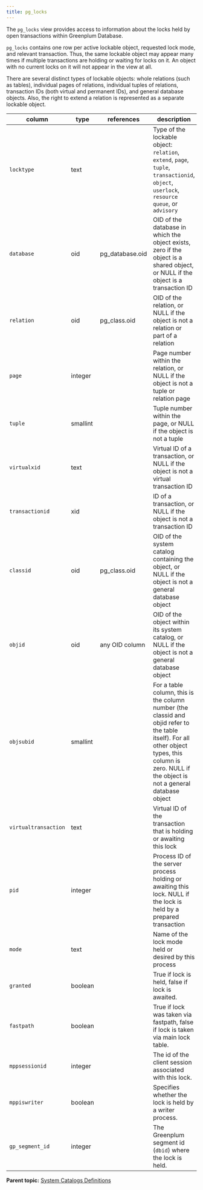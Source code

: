 ```yaml
---
title: pg_locks 
---
```


The `pg_locks` view provides access to information about the locks held by open transactions within Greenplum Database.

`pg_locks` contains one row per active lockable object, requested lock mode, and relevant transaction. Thus, the same lockable object may appear many times if multiple transactions are holding or waiting for locks on it. An object with no current locks on it will not appear in the view at all.

There are several distinct types of lockable objects: whole relations \(such as tables\), individual pages of relations, individual tuples of relations, transaction IDs \(both virtual and permanent IDs\), and general database objects. Also, the right to extend a relation is represented as a separate lockable object.

|column|type|references|description|
|------|----|----------|-----------|
|`locktype`|text| |Type of the lockable object: `relation`, `extend`, `page`, `tuple`, `transactionid`, `object`, `userlock`, `resource queue`, or `advisory`|
|`database`|oid|pg\_database.oid|OID of the database in which the object exists, zero if the object is a shared object, or NULL if the object is a transaction ID|
|`relation`|oid|pg\_class.oid|OID of the relation, or NULL if the object is not a relation or part of a relation|
|`page`|integer| |Page number within the relation, or NULL if the object is not a tuple or relation page|
|`tuple`|smallint| |Tuple number within the page, or NULL if the object is not a tuple|
|`virtualxid`|text| |Virtual ID of a transaction, or NULL if the object is not a virtual transaction ID|
|`transactionid`|xid| |ID of a transaction, or NULL if the object is not a transaction ID|
|`classid`|oid|pg\_class.oid|OID of the system catalog containing the object, or NULL if the object is not a general database object|
|`objid`|oid|any OID column|OID of the object within its system catalog, or NULL if the object is not a general database object|
|`objsubid`|smallint| |For a table column, this is the column number \(the classid and objid refer to the table itself\). For all other object types, this column is zero. NULL if the object is not a general database object|
|`virtualtransaction`|text| |Virtual ID of the transaction that is holding or awaiting this lock|
|`pid`|integer| |Process ID of the server process holding or awaiting this lock. NULL if the lock is held by a prepared transaction|
|`mode`|text| |Name of the lock mode held or desired by this process|
|`granted`|boolean| |True if lock is held, false if lock is awaited.|
|`fastpath`|boolean| |True if lock was taken via fastpath, false if lock is taken via main lock table.|
|`mppsessionid`|integer| |The id of the client session associated with this lock.|
|`mppiswriter`|boolean| |Specifies whether the lock is held by a writer process.|
|`gp_segment_id`|integer| |The Greenplum segment id \(`dbid`\) where the lock is held.|

**Parent topic:** [System Catalogs Definitions](../system_catalogs/catalog_ref-html.html)


